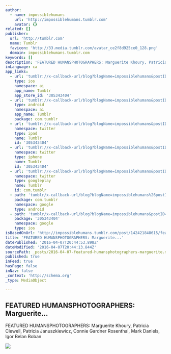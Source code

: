 ```yaml
---
author:
  - name: impossiblehumans
    url: 'http://impossiblehumans.tumblr.com'
    avatar: {}
related: []
publisher:
  url: 'http://tumblr.com'
  name: Tumblr
  favicon: 'http://33.media.tumblr.com/avatar_ce2f8d925ce0_128.png'
  domain: impossiblehumans.tumblr.com
keywords: []
description: 'FEATURED HUMANSPHOTOGRAPHERS: Marguerite Khoury‎, Patricia Clewell‎, Patricia Januszkiewicz‎, Connie Gardner Rosenthal‎, Mark Daniels, Igor Belan Boban‎'
inLanguage: ca
app_links:
  - url: 'tumblr://x-callback-url/blog?blogName=impossiblehumans&postID=142421848615'
    type: ios
    namespace: ai
    app_name: Tumblr
    app_store_id: '305343404'
  - url: 'tumblr://x-callback-url/blog?blogName=impossiblehumans&postID=142421848615'
    type: android
    namespace: ai
    app_name: Tumblr
    package: com.tumblr
  - url: 'tumblr://x-callback-url/blog?blogName=impossiblehumans&postID=142421848615&referrer=twitter-cards'
    namespace: twitter
    type: ipad
    name: Tumblr
    id: '305343404'
  - url: 'tumblr://x-callback-url/blog?blogName=impossiblehumans&postID=142421848615&referrer=twitter-cards'
    namespace: twitter
    type: iphone
    name: Tumblr
    id: '305343404'
  - url: 'tumblr://x-callback-url/blog?blogName=impossiblehumans&postID=142421848615&referrer=twitter-cards'
    namespace: twitter
    type: googleplay
    name: Tumblr
    id: com.tumblr
  - path: 'tumblr/x-callback-url/blog?blogName=impossiblehumans%26postID=142421848615'
    package: com.tumblr
    namespace: google
    type: android
  - path: 'tumblr/x-callback-url/blog?blogName=impossiblehumans&postID=142421848615'
    package: '305343404'
    namespace: google
    type: ios
isBasedOnUrl: 'http://impossiblehumans.tumblr.com/post/142421848615/featured-humans-photographers-marguerite'
title: 'FEATURED HUMANSPHOTOGRAPHERS: Marguerite...'
datePublished: '2016-04-07T20:44:53.898Z'
dateModified: '2016-04-07T20:44:13.844Z'
sourcePath: _posts/2016-04-07-featured-humansphotographers-marguerite.md
published: true
inFeed: true
hasPage: false
inNav: false
_context: 'http://schema.org'
_type: MediaObject

---
```

<article style=""><h1>FEATURED HUMANSPHOTOGRAPHERS: Marguerite...</h1><p>FEATURED HUMANSPHOTOGRAPHERS: Marguerite Khoury‎, Patricia Clewell‎, Patricia Januszkiewicz‎, Connie Gardner Rosenthal‎, Mark Daniels, Igor Belan Boban‎</p><img src="http://36.media.tumblr.com/fc63a6e07ce9521d04d333d44562e90c/tumblr_o5a6ppckck1uf13h7o1_1280.jpg" /></article>